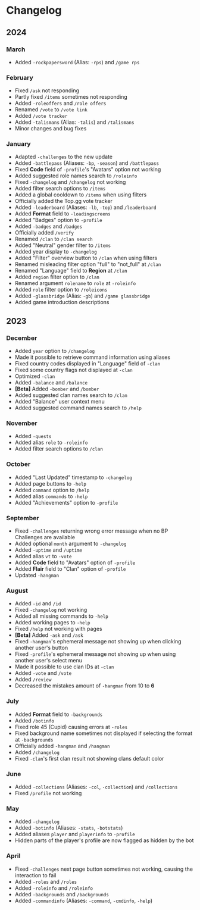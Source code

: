 # Changelog

## 2024

### March
* Added `-rockpapersword` (Alias: `-rps`) and `/game rps`

### February
* Fixed `/ask` not responding
* Partly fixed `/items` sometimes not responding
* Added `-roleoffers` and `/role offers`
* Renamed `/vote` to `/vote link`
* Added `/vote tracker`
* Added `-talismans` (Alias: `-talis`) and `/talismans`
* Minor changes and bug fixes

### January
* Adapted `-challenges` to the new update
* Added `-battlepass` (Aliases: `-bp`, `-season`) and `/battlepass`
* Fixed **Code** field of `-profile`'s \"Avatars\" option not working
* Added suggested role names search to `/roleinfo`
* Fixed `-changelog` and `/changelog` not working
* Added filter search options to `/items`
* Added a global cooldown to `/items` when using filters
* Officially added the Top.gg vote tracker
* Added `-leaderboard` (Aliases: `-lb`, `-top`) and `/leaderboard`
* Added **Format** field to `-loadingscreens`
* Added "Badges" option to `-profile`
* Added `-badges` and `/badges`
* Officially added `/verify`
* Renamed `/clan` to `/clan search`
* Added "Neutral" gender filter to `/items`
* Added year display to `-changelog`
* Added "Filter" overview button to `/clan` when using filters
* Renamed misleading filter option "full" to "not_full" at `/clan`
* Renamed "Language" field to **Region** at `/clan`
* Added `region` filter option to `/clan`
* Renamed argument `rolename` to `role` at `-roleinfo`
* Added `role` filter option to `/roleicons`
* Added `-glassbridge` (Alias: `-gb`) and `/game glassbridge`
* Added game introduction descriptions

## 2023

### December
* Added `year` option to `/changelog`
* Made it possible to retrieve command information using aliases
* Fixed country codes displayed in "Language" field of `-clan`
* Fixed some country flags not displayed at `-clan`
* Optimized `-clan`
* Added `-balance` and `/balance`
* **[Beta]** Added `-bomber` and `/bomber`
* Added suggested clan names search to `/clan`
* Added "Balance" user context menu
* Added suggested command names search to `/help`

### November
* Added `-quests`
* Added alias `role` to `-roleinfo`
* Added filter search options to `/clan`

### October
* Added "Last Updated" timestamp to `-changelog`
* Added page buttons to `-help`
* Added `command` option to `/help`
* Added alias `commands` to `-help`
* Added "Achievements" option to `-profile`

### September
* Fixed `-challenges` returning wrong error message when no BP Challenges are available
* Added optional `month` argument to `-changelog`
* Added `-uptime` and `/uptime`
* Added alias `vt` to `-vote`
* Added **Code** field to "Avatars" option of `-profile`
* Added **Flair** field to "Clan" option of `-profile`
* Updated `-hangman`

### August
* Added `-id` and `/id`
* Fixed `-changelog` not working
* Added all missing commands to `-help`
* Added working pages to `-help`
* Fixed `/help` not working with pages
* **[Beta]** Added `-ask` and `/ask`
* Fixed `-hangman`'s ephemeral message not showing up when clicking another user's button
* Fixed `-profile`'s ephemeral message not showing up when using another user's select menu
* Made it possible to use clan IDs at `-clan`
* Added `-vote` and `/vote`
* Added `/review`
* Decreased the mistakes amount of `-hangman` from 10 to **6**

### July
* Added **Format** field to `-backgrounds`
* Added `/botinfo`
* Fixed role 45 (Cupid) causing errors at `-roles`
* Fixed background name sometimes not displayed if selecting the format at `-backgrounds`
* Officially added `-hangman` and `/hangman`
* Added `/changelog`
* Fixed `-clan`'s first clan result not showing clans default color

### June
* Added `-collections` (Aliases: `-col`, `-collection`) and `/collections`
* Fixed `/profile` not working

### May

* Added `-changelog`
* Added `-botinfo` (Aliases: `-stats`, `-botstats`)
* Added aliases `player` and `playerinfo` to `-profile`
* Hidden parts of the player's profile are now flagged as hidden by the bot

### April

* Fixed `-challenges` next page button sometimes not working, causing the interaction to fail
* Added `-roles` and `/roles`
* Added `-roleinfo` and `/roleinfo`
* Added `-backgrounds` and `/backgrounds`
* Added `-commandinfo` (Aliases: `-command`, `-cmdinfo`, `-help`)
